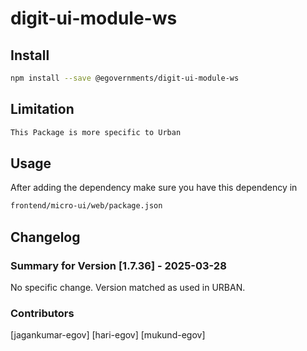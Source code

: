 # digit-ui-module-ws

## Install

```bash
npm install --save @egovernments/digit-ui-module-ws
```

## Limitation

```bash
This Package is more specific to Urban
```

## Usage

After adding the dependency make sure you have this dependency in

```bash
frontend/micro-ui/web/package.json
```

## Changelog

### Summary for Version [1.7.36] - 2025-03-28

No specific change. Version matched as used in URBAN.

### Contributors

[jagankumar-egov] [hari-egov] [mukund-egov]
